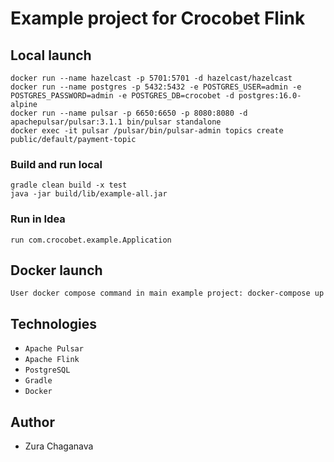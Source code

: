 # Example project for Crocobet Flink

## Local launch

```
docker run --name hazelcast -p 5701:5701 -d hazelcast/hazelcast
docker run --name postgres -p 5432:5432 -e POSTGRES_USER=admin -e POSTGRES_PASSWORD=admin -e POSTGRES_DB=crocobet -d postgres:16.0-alpine
docker run --name pulsar -p 6650:6650 -p 8080:8080 -d apachepulsar/pulsar:3.1.1 bin/pulsar standalone
docker exec -it pulsar /pulsar/bin/pulsar-admin topics create public/default/payment-topic
```

### Build and run local

```
gradle clean build -x test
java -jar build/lib/example-all.jar
```

### Run in Idea

```
run com.crocobet.example.Application
```

## Docker launch

```
User docker compose command in main example project: docker-compose up 
```

## Technologies

* `Apache Pulsar`
* `Apache Flink`
* `PostgreSQL`
* `Gradle`
* `Docker`

## Author

* Zura Chaganava

